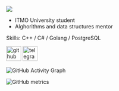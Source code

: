 ![](./github-header-image%20(1).png)

* ITMO University student
* Alghorithms and data structures mentor



Skills: C++ / C# / Golang / PostgreSQL



[<img src='https://cdn.jsdelivr.net/npm/simple-icons@3.0.1/icons/github.svg' alt='github' height='40'>](https://github.com/sara-tasher)  [<img src='https://cdn.jsdelivr.net/npm/simple-icons@3.0.1/icons/telegram.svg' alt='telegram' height='40'>](@sara-tasher)  

![GitHub Activity Graph](https://activity-graph.herokuapp.com/graph?username=sara-tasher)  

![GitHub metrics](https://metrics.lecoq.io/sara-tasher)  

